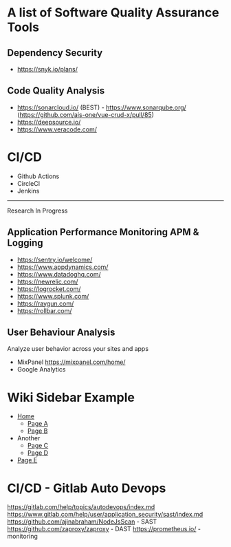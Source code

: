 # A list of Software Quality Assurance Tools

## Dependency Security

- https://snyk.io/plans/

## Code Quality Analysis

- https://sonarcloud.io/ (BEST) - https://www.sonarqube.org/ (https://github.com/ais-one/vue-crud-x/pull/85)
- https://deepsource.io/
- https://www.veracode.com/

# CI/CD

- Github Actions
- CircleCI
- Jenkins

---

Research In Progress

## Application Performance Monitoring APM & Logging
- https://sentry.io/welcome/
- https://www.appdynamics.com/
- https://www.datadoghq.com/
- https://newrelic.com/
- https://logrocket.com/
- https://www.splunk.com/
- https://raygun.com/
- https://rollbar.com/

## User Behaviour Analysis

Analyze user behavior across your sites and apps
- MixPanel https://mixpanel.com/home/
- Google Analytics


# Wiki Sidebar Example

* [Home](../wiki/Home)
  * [Page A](../wiki/Page-A)
  * [Page B](../wiki/Page-B)
* Another
  * [Page C](../wiki/Page-C)
  * [Page D](../wiki/Page-D)
* [Page E](../wiki/Page-E)


# CI/CD - Gitlab Auto Devops

https://gitlab.com/help/topics/autodevops/index.md
https://www.gitlab.com/help/user/application_security/sast/index.md
https://github.com/ajinabraham/NodeJsScan - SAST
https://github.com/zaproxy/zaproxy - DAST
https://prometheus.io/ - monitoring
